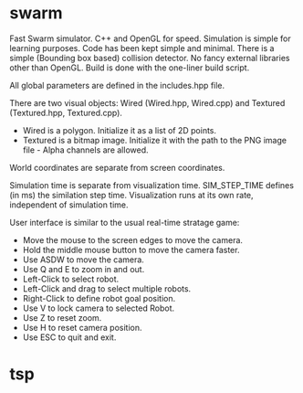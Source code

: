 # swarm

Fast Swarm simulator. C++ and OpenGL for speed. Simulation is simple for learning purposes. Code has been kept simple and minimal. There is a simple (Bounding box based) collision detector. No fancy external libraries other than OpenGL. Build is done with the one-liner build script. 

All global parameters are defined in the includes.hpp file. 

There are two visual objects: Wired (Wired.hpp, Wired.cpp) and Textured (Textured.hpp, Textured.cpp). 
  - Wired is a polygon. Initialize it as a list of 2D points.
  - Textured is a bitmap image. Initialize it with the path to the PNG image file - Alpha channels are allowed.

World coordinates are separate from screen coordinates. 

Simulation time is separate from visualization time. SIM_STEP_TIME defines (in ms) the similation step time. Visualization runs at its own rate, independent of simulation time. 

User interface is similar to the usual real-time stratage game: 
  - Move the mouse to the screen edges to move the camera.
  - Hold the middle mouse button to move the camera faster.
  - Use ASDW to move the camera.
  - Use Q and E to zoom in and out.
  - Left-Click to select robot.
  - Left-Click and drag to select multiple robots.
  - Right-Click to define robot goal position. 
  - Use V to lock camera to selected Robot.
  - Use Z to reset zoom.
  - Use H to reset camera position.
  - Use ESC to quit and exit. 
# tsp
